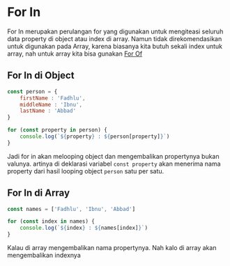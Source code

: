 # For In

For In merupakan perulangan for yang digunakan untuk mengiteasi seluruh data property di object atau index di array. Namun tidak direkomendasikan untuk digunakan pada Array, karena biasanya kita butuh sekali index untuk array, nah untuk array kita bisa gunakan [For Of](../For%20Of/)

## For In di Object

```js
const person = {
    firstName : 'Fadhlu',
    middleName : 'Ibnu',
    lastName : 'Abbad'
}

for (const property in person) {
    console.log(`${property} : ${person[property]}`)
}
```

Jadi for in akan melooping object dan mengembalikan propertynya bukan valunya. artinya di deklarasi variabel `const property` akan menerima nama property dari hasil looping object `person` satu per satu.

## For In di Array

```js
const names = ['Fadhlu', 'Ibnu', 'Abbad']

for (const index in names) {
    console.log(`${index} : ${names[index]}`)
}
```

Kalau di array mengembalikan nama propertynya. Nah kalo di array akan mengembalikan indexnya